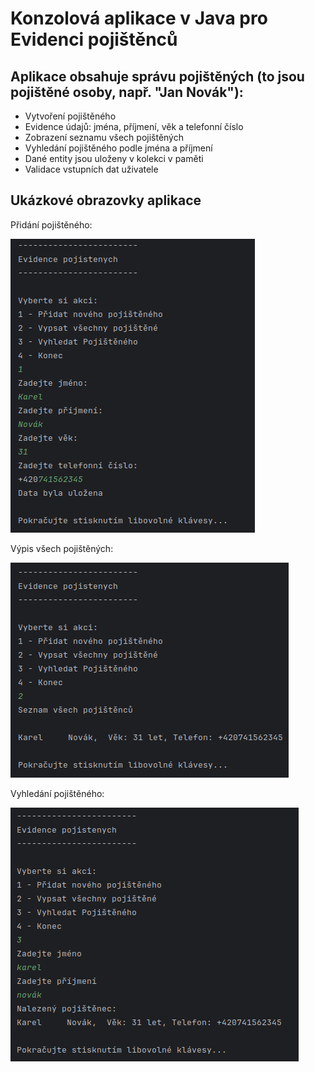 # Konzolová aplikace v Java pro Evidenci pojištěnců

## Aplikace obsahuje správu pojištěných (to jsou pojištěné osoby, např. "Jan Novák"):
- Vytvoření pojištěného
- Evidence údajů: jména, příjmení, věk a telefonní číslo
- Zobrazení seznamu všech pojištěných
- Vyhledání pojištěného podle jména a příjmení
- Dané entity jsou uloženy v kolekci v paměti
- Validace vstupních dat uživatele

## Ukázkové obrazovky aplikace
Přidání pojištěného:

![Snímek obrazovky z 2025-02-09 18-19-14.png](https://github.com/miccerny/EvidencePojistencuZakladni/blob/main/PridaniPojistence.png)

Výpis všech pojištěných:

![Snímek obrazovky z 2025-02-09 18-19-14.png](https://github.com/miccerny/EvidencePojistencuZakladni/blob/main/VypisVsechPojistencu.png)

Vyhledání pojištěného:

![](https://github.com/miccerny/EvidencePojistencuZakladni/blob/main/VyhledaniPojisteneho.png)


